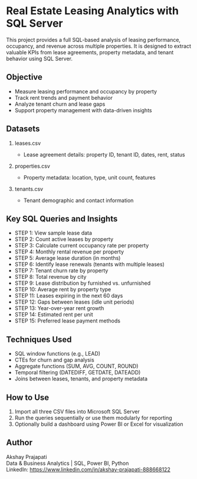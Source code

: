 # Real Estate Leasing Analytics with SQL Server

This project provides a full SQL-based analysis of leasing performance, occupancy, and revenue across multiple properties. It is designed to extract valuable KPIs from lease agreements, property metadata, and tenant behavior using SQL Server.

## Objective

- Measure leasing performance and occupancy by property
- Track rent trends and payment behavior
- Analyze tenant churn and lease gaps
- Support property management with data-driven insights

## Datasets

1. leases.csv  
   - Lease agreement details: property ID, tenant ID, dates, rent, status

2. properties.csv  
   - Property metadata: location, type, unit count, features

3. tenants.csv  
   - Tenant demographic and contact information

## Key SQL Queries and Insights

- STEP 1: View sample lease data  
- STEP 2: Count active leases by property  
- STEP 3: Calculate current occupancy rate per property  
- STEP 4: Monthly rental revenue per property  
- STEP 5: Average lease duration (in months)  
- STEP 6: Identify lease renewals (tenants with multiple leases)  
- STEP 7: Tenant churn rate by property  
- STEP 8: Total revenue by city  
- STEP 9: Lease distribution by furnished vs. unfurnished  
- STEP 10: Average rent by property type  
- STEP 11: Leases expiring in the next 60 days  
- STEP 12: Gaps between leases (idle unit periods)  
- STEP 13: Year-over-year rent growth  
- STEP 14: Estimated rent per unit  
- STEP 15: Preferred lease payment methods  

## Techniques Used

- SQL window functions (e.g., LEAD)
- CTEs for churn and gap analysis
- Aggregate functions (SUM, AVG, COUNT, ROUND)
- Temporal filtering (DATEDIFF, GETDATE, DATEADD)
- Joins between leases, tenants, and property metadata

## How to Use

1. Import all three CSV files into Microsoft SQL Server
2. Run the queries sequentially or use them modularly for reporting
3. Optionally build a dashboard using Power BI or Excel for visualization

## Author

Akshay Prajapati  
Data & Business Analytics | SQL, Power BI, Python  
LinkedIn: https://www.linkedin.com/in/akshay-prajapati-888668122
